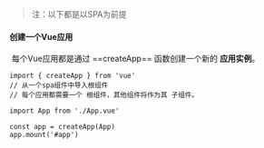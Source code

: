 > 注：以下都是以SPA为前提

#### 创建一个Vue应用

​	每个Vue应用都是通过 ==createApp==  函数创建一个新的 **应用实例**。

```vue
import { createApp } from 'vue'
// 从一个spa组件中导入根组件
// 每个应用都需要一个 根组件，其他组件将作为其 子组件。

import App from './App.vue'

const app = createApp(App)
app.mount('#app')
```

